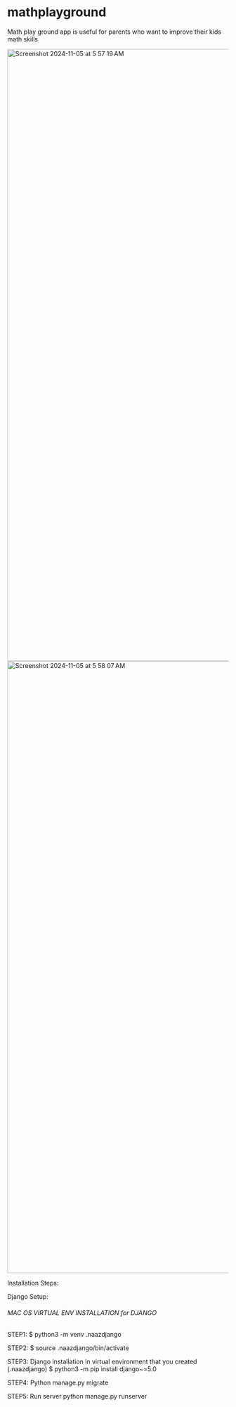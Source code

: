 # mathplayground
Math play ground app is useful for parents who want to improve their kids math skills


<img width="1394" alt="Screenshot 2024-11-05 at 5 57 19 AM" src="https://github.com/user-attachments/assets/6276b551-a173-4ba5-b441-68c4e94300a0">


<img width="1394" alt="Screenshot 2024-11-05 at 5 58 07 AM" src="https://github.com/user-attachments/assets/55144e76-f139-4442-8787-7c483298783b">

Installation Steps:

Django Setup:
###### MAC OS VIRTUAL ENV INSTALLATION for DJANGO
STEP1:
$ python3 -m venv .naazdjango

STEP2:
$ source .naazdjango/bin/activate

STEP3: 
Django installation in virtual environment that you created
(.naazdjango) $ python3 -m pip install django~=5.0

STEP4:
Python manage.py migrate

STEP5: 
Run server
python manage.py runserver
